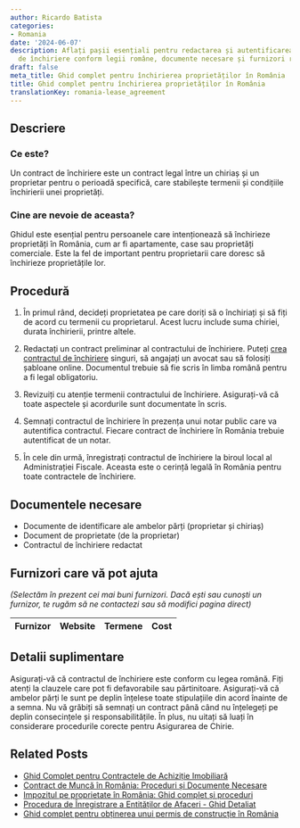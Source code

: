 ```yaml
---
author: Ricardo Batista
categories:
- Romania
date: '2024-06-07'
description: Aflați pașii esențiali pentru redactarea și autentificarea unui contract
  de închiriere conform legii române, documente necesare și furnizori recomandați.
draft: false
meta_title: Ghid complet pentru închirierea proprietăților în România
title: Ghid complet pentru închirierea proprietăților în România
translationKey: romania-lease_agreement
---
```



## Descriere
### Ce este?
Un contract de închiriere este un contract legal între un chiriaș și un proprietar pentru o perioadă specifică, care stabilește termenii și condițiile închirierii unei proprietăți.

### Cine are nevoie de aceasta?
Ghidul este esențial pentru persoanele care intenționează să închirieze proprietăți în România, cum ar fi apartamente, case sau proprietăți comerciale. Este la fel de important pentru proprietarii care doresc să închirieze proprietățile lor.

## Procedură

1. În primul rând, decideți proprietatea pe care doriți să o închiriați și să fiți de acord cu termenii cu proprietarul. Acest lucru include suma chiriei, durata închirierii, printre altele.

2. Redactați un contract preliminar al contractului de închiriere. Puteți [crea contractul de închiriere](https://www.avocatnet.ro/articol/42059/Contractul-de-inchiriere-model-si-informatii-esentiale.html) singuri, să angajați un avocat sau să folosiți șabloane online. Documentul trebuie să fie scris în limba română pentru a fi legal obligatoriu.

3. Revizuiți cu atenție termenii contractului de închiriere. Asigurați-vă că toate aspectele și acordurile sunt documentate în scris.

4. Semnați contractul de închiriere în prezența unui notar public care va autentifica contractul. Fiecare contract de închiriere în România trebuie autentificat de un notar.

5. În cele din urmă, înregistrați contractul de închiriere la biroul local al Administrației Fiscale. Aceasta este o cerință legală în România pentru toate contractele de închiriere.

## Documentele necesare

- Documente de identificare ale ambelor părți (proprietar și chiriaș)
- Document de proprietate (de la proprietar)
- Contractul de închiriere redactat

## Furnizori care vă pot ajuta

_(Selectăm în prezent cei mai buni furnizori. Dacă ești sau cunoști un furnizor, te rugăm să ne contactezi sau să modifici pagina direct)_

| Furnizor        |     Website     |     Termene      |       Cost       |
| :-------------: | :-------------: |  :-------------: | :-------------: |

## Detalii suplimentare

Asigurați-vă că contractul de închiriere este conform cu legea română. Fiți atenți la clauzele care pot fi defavorabile sau părtinitoare. Asigurați-vă că ambelor părți le sunt pe deplin înțelese toate stipulațiile din acord înainte de a semna. Nu vă grăbiți să semnați un contract până când nu înțelegeți pe deplin consecințele și responsabilitățile.
În plus, nu uitați să luați în considerare procedurile corecte pentru Asigurarea de Chirie.
## Related Posts

- [Ghid Complet pentru Contractele de Achiziție Imobiliară](https://tramitit.com/ro/guides/romania/act_de_vanzare-cumparare_imobil/)
- [Contract de Muncă în România: Proceduri și Documente Necesare](https://tramitit.com/ro/guides/romania/contract_de_munca/)
- [Impozitul pe proprietate în România: Ghid complet și proceduri](https://tramitit.com/ro/guides/romania/impozit_pe_proprietati/)
- [Procedura de Înregistrare a Entităților de Afaceri - Ghid Detaliat](https://tramitit.com/ro/guides/romania/inregistrare_firma/)
- [Ghid complet pentru obținerea unui permis de construcție în România](https://tramitit.com/ro/guides/romania/autorizatie_de_construire/)